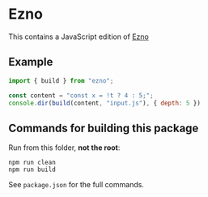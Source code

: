 # Ezno

This contains a JavaScript edition of [Ezno](https://github.com/kaleidawave/ezno)

## Example

```js
import { build } from "ezno";

const content = "const x = !t ? 4 : 5;";
console.dir(build(content, "input.js"), { depth: 5 })
```

## Commands for building this package

Run from this folder, **not the root**:

```shell
npm run clean
npm run build
```

See `package.json` for the full commands.
